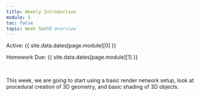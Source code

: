 ```yaml
---
title: Weekly Introduction
module: 5
toc: false
topic: Week 5&#58 Overview
---
```




Active: {{ site.data.dates[page.module][0] }}

Homework Due: {{ site.data.dates[page.module][1] }}

<br />


This week, we are going to start using a basic render network setup, look at procedural creation of 3D geometry, and basic shading of 3D objects. 
